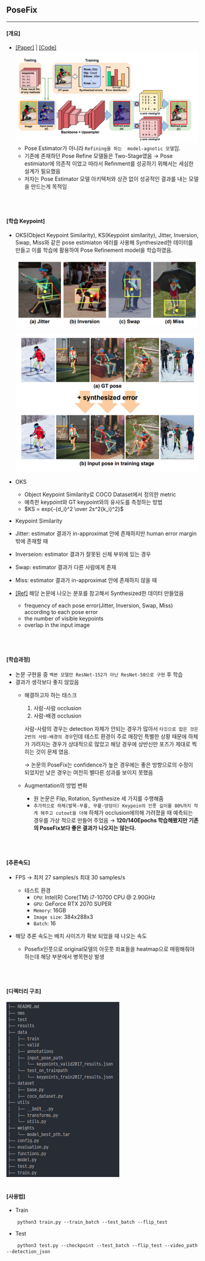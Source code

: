 ## **PoseFix**
---

#### [개요]
- [[Paper]](https://arxiv.org/abs/1812.03595) | [[Code]](https://github.com/mks0601/PoseFix_RELEASE)
    ![pipeline](./imgs/pipeline.png)
    - Pose Estimator가 아니라  `Refining을 하는  model-agnotic 모델`임.
    - 기존에 존재하던 Pose Refine 모델들은  Two-Stage였음 → Pose estimiator에 의존적 이었고 따라서 Refinment를 성공하기 위해서는 세심한 설계가 필요했음
    - 저자는 Pose Estimator 모델 아키텍처와 상관 없이 성공적인 결과를 내는 모델을 만드는게 목적임
<br></br>
<br></br>

#### [학습 Keypoint]
- OKS(Object Keypoint Similarity), KS(Keypoint similarity), Jitter, Inversion, Swap, Miss와 같은 pose estimiaton 에러를 사용해 Synthesized한 데이터를 만들고 이를 학습에 활용하여 Pose Refinement model을 학습하였음.

    ![Keypoint1](./imgs/Keypoint_2.png)

    ![Keypoint2](./imgs/Keypoint_1.png)

- OKS
    - Object Keypoint Similarity로 COCO Dataset에서 정의한 metric
    - 예측한 keypoint와 GT keypoint와의 유사도를 측정하는 방법
    - $KS = exp{-{d_i}^2 \over 2s^2{k_i}^2}$

- Keypoint Similarity
- Jitter: estimator 결과가 in-approximat 안에 존재하지만 human error margin 밖에 존재할 때
- Inverseion: estimator 결과가 잘못된 신체 부위에 있는 경우
- Swap: estimator 결과가 다른 사람에게 존재
- Miss: estimator 결과가 in-approximat 안에 존재하지 않을 때
- [[Ref]](https://arxiv.org/abs/1707.05388) 해당 논문에 나오는 분포를 참고해서 Synthesized한 데이터 만들었음
    - frequency of each pose error(Jitter, Inversion, Swap, Miss) according to each pose error
    - the number of visible keypoints
    - overlap in the input image
<br></br>
<br></br>

#### [학습과정]
- 논문 구현을 중 `백본 모델만 ResNet-152가 아닌 ResNet-50으로 구현` 후 학습
- 결과가 생각보다 좋지 않았음
    -  해결하고자 하는 태스크
        1. 사람-사람 occlusion
        2. 사람-배경 occlusion

        사람-사람의 경우는 detection 자체가 안되는 경우가 많아서 `타깃으로 잡은 것은 2번의 사람-배경의 경우`인데  테스트 환경이 주로 매장인 특별한 상황
        때문에 하체가 가려지는 경우가 상대적으로 많았고 해당 경우에 상반신만 포즈가 제대로 찍히는 것이 문제 였음.

        → 논문의 PoseFix는 confidence가 높은 경우에는 좋은 방향으로의 수정이 되었지만 낮은 경우는 여전히 별다른 성과를 보이지 못했음

    - Augmentation의 방법 변화
        - 원 논문은 Flip, Rotation, Synthesize 세 가지를 수행해줌
        - `추가적으로 하체(발목-무릎, 무릎-엉덩이) Keypoin의 인풋 길이를 80%까지 작게 해주고 cutout을 더해` 하체가 occlusion에의해 가려졌을 때 예측되는 경우를 가상 적으로 만들어 주었음 → **120/140Epochs 학습해봤지만 기존의 PoseFix보다 좋은 결과가 나오지는 않는다.**
<br></br>
<br></br>

#### [추론속도]
- FPS → 최저 27 samples/s   최대 30 samples/s
    - 테스트 환경
        - `CPU`: Intel(R) Core(TM) i7-10700 CPU @ 2.90GHz
        - `GPU`: GeForce RTX 2070 SUPER
        - `Memory`: 16GB
        - `Image size`: 384x288x3
        - `Batch`: 16

- 해당 추론 속도는 배치 사이즈가 확보 되었을 때 나오는 속도
    - Posefix인풋으로 original모델의 아웃풋 좌표들을 heatmap으로 매핑해줘야하는데 해당 부분에서 병목현상 발생
<br></br>
<br></br>



#### [디렉터리 구조]
![Directory](./imgs/Directory.png)
<br></br>


#### [사용법]
- Train
``` shell
    python3 train.py --train_batch --test_batch --flip_test
```

- Test
``` shell
    python3 test.py --checkpoint --test_batch --flip_test --video_path --detection_json
```
